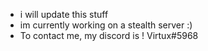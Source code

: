 - i will update this stuff
- im currently working on a stealth server :)
- To contact me, my discord is ! Virtux#5968
                              

<!---
Virtuxdev/Virtuxdev is a ✨ special ✨ repository because its `README.md` (this file) appears on your GitHub profile.
You can click the Preview link to take a look at your changes.
--->

